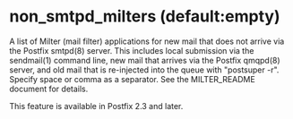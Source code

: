 # non_smtpd_milters (default:empty) 

 A list of Milter (mail filter) applications for new mail that
does not arrive via the Postfix smtpd(8) server. This includes local
submission via the sendmail(1) command line, new mail that arrives
via the Postfix qmqpd(8) server, and old mail that is re-injected
into the queue with "postsuper -r".  Specify space or comma as a
separator. See the MILTER_README document for details.  

 This feature is available in Postfix 2.3 and later. 


